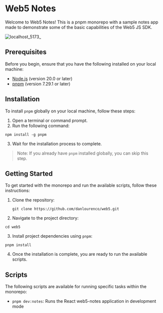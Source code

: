 # Web5 Notes

Welcome to Web5 Notes! This is a pnpm monorepo with a sample notes app made to demonstrate some of the basic capabilities of the Web5 JS SDK.

![localhost_5173_](https://github.com/danlourenco/web5/assets/1965272/67d0070a-063a-454a-817e-f2d73f083c01)


## Prerequisites

Before you begin, ensure that you have the following installed on your local machine:

- [Node.js](https://nodejs.org/) (version 20.0 or later)
- [pnpm](https://pnpm.io/) (version 7.29.1 or later)

## Installation

To install `pnpm` globally on your local machine, follow these steps:

1. Open a terminal or command prompt.
2. Run the following command:

```shell
npm install -g pnpm
```

3. Wait for the installation process to complete.

> Note: If you already have `pnpm` installed globally, you can skip this step.

## Getting Started

To get started with the monorepo and run the available scripts, follow these instructions:

1. Clone the repository:

   ```shell
   git clone https://github.com/danlourenco/web5.git
   ```

3. Navigate to the project directory:

```shell
cd web5
```

3. Install project dependencies using `pnpm`:

```shell
pnpm install
```

4. Once the installation is complete, you are ready to run the available scripts.

## Scripts

The following scripts are available for running specific tasks within the monorepo:

- `pnpm dev:notes`: Runs the React web5-notes application in development mode
